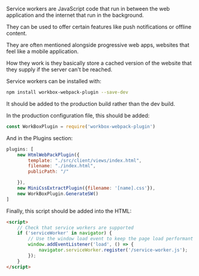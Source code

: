 Service workers are JavaScript code that run in between the web application and the internet that run in the background.

They can be used to offer certain features like push notifications or offline content.

They are often mentioned alongside progressive web apps, websites that feel like a mobile application.

How they work is they basically store a cached version of the website that they supply if the server can't be reached.

Service workers can be installed with:

```bash
npm install workbox-webpack-plugin --save-dev
```

It should be added to the production build rather than the dev build.


In the production configuration file, this should be added:
```js
const WorkBoxPlugin = require('workbox-webpack-plugin')
```

And in the Plugins section:
```js
plugins: [
    new HtmlWebPackPlugin({
        template: "./src/client/views/index.html",
        filename: "./index.html",
        publicPath: "/"

    }),
    new MiniCssExtractPlugin({filename: '[name].css'}),
    new WorkBoxPlugin.GenerateSW()
]
```

Finally, this script should be added into the HTML:
```html
<script>
    // Check that service workers are supported
    if ('serviceWorker' in navigator) {
        // Use the window load event to keep the page load performant
        window.addEventListener('load', () => {
            navigator.serviceWorker.register('/service-worker.js');
        });
    }
</script>
```
